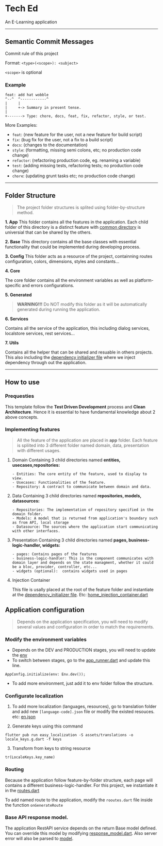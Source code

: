 # Tech Ed

An E-Learning application

---

## Semantic Commit Messages

Commit rule of this project

Format: `<type>(<scope>): <subject>`

`<scope>` is optional

### Example

```
feat: add hat wobble
^--^  ^------------^
|     |
|     +-> Summary in present tense.
|
+-------> Type: chore, docs, feat, fix, refactor, style, or test.
```

More Examples:

- `feat`: (new feature for the user, not a new feature for build script)
- `fix`: (bug fix for the user, not a fix to a build script)
- `docs`: (changes to the documentation)
- `style`: (formatting, missing semi colons, etc; no production code change)
- `refactor`: (refactoring production code, eg. renaming a variable)
- `test`: (adding missing tests, refactoring tests; no production code change)
- `chore`: (updating grunt tasks etc; no production code change)

---

## Folder Structure

> The project folder structures is splited using folder-by-structure method.

**1. App**
This folder contains all the features in the application. Each child folder of this directory is a distinct feature with [common directory](./lib/app/common/) is universial that can be shared by the others.

**2. Base**
This directory contains all the base classes with essential functionality that could be implemented during developing process.

**3. Config**
This folder acts as a resource of the project, containning routes configuration, colors, dimensions, styles and constants...

**4. Core**

The core folder contains all the environment variables as well as platform-specific and errors configurations.

**5. Generated**

> **WARNING!!!** Do NOT modify this folder as it will be automatically generated during running the application.

**6. Services**

Contains all the service of the application, this including dialog services, localstore services, rest services...

**7. Utils**

Contains all the helper that can be shared and resuable in others projects. This also including the [dependency initializer file](./lib/utils/dependency_initializer.dart) where we inject dependency through out the application.

---

## How to use

### Prequesties

This template follow the **Test Driven Development** process and **Clean Architecture**. Hence it is essential to have fundamental knowledge about 2 above concepts.

### Implementing features

> All the feature of the application are placed in **app** folder. Each feature is spliited into 3 different folder named domain, data, presentation with different usages.

1.  Domain
    Containing 3 child directories named **entities, usecases,repositories:**

        - Entities: The core entity of the feature, used to display to view.
        - Usecases: Functionalities of the feature.
        - Repository: A contract to communicate between domain and data.

2.  Data
    Containing 3 child directories named **repositories, models, datasources:**

        - Repositories: The implementation of repository specified in the domain folder.
        - Models: A model that is returned from application's boundary such as from API, local storage
        - Datasource: The sources where the application start communicating with other interfaces.

3.  Presentation
    Containing 3 child directories named **pages, business-logic-handler, widgets:**

        - pages: Contains pages of the features
        - business-logic-handler: This is the component communicates with domain layer and depends on the state managment, whether it could be a bloc, provider, controller, etc...
        - widgets (optional):  contains widgets used in pages

4.  Injection Container

    This file is usally placed at the root of the feature folder and instantiate at the [dependency_initializer file](./lib/utils/dependency_initializer.dart). Etc: [home_injection_container.dart](./lib/app/home/home_injection_container.dart)

## Application configuration

> Depends on the application specification, you will need to modify several values and configuration in order to match the requirements.

### Modify the environment variables

- Depends on the DEV and PRODUCTION stages, you will need to update the [env](./lib/core/env/env.dart)
- To switch between stages, go to the [app_runner.dart](./lib/utils/app_runner.dart) and update this line.

```
AppConfig.initialize(env: Env.dev());
```

- To add more environment, just add it to env folder follow the structure.

### Configurate localization

1. To add more localization (languages, resources), go to translation folder and add new `[language-code].json` file or modify the existed resouces. etc: [en.json](./assets/translations/en.json)

2. Generate keys using this command

```
flutter pub run easy_localization -S assets/translations -o locale_keys.g.dart -f keys
```

3. Transform from keys to string resource

```
tr(LocaleKeys.key_name)
```

### Routing

Because the application follow feature-by-folder structure, each page will contains a different business-logic-handler. For this project, we instantiate it in the [routes.dart](./lib/config/routes.dart)

To add named route to the application, modify the `rooutes.dart` file inside the function `onGenerateRoute`

### Base API response model.

The application RestAPI service depends on the return Base model defined. You can override this model by modifying [response_model.dart](./lib/base/models/response_model.dart). Also server error will also be parsed to [model](./lib/services/rest_api/models/base_error.dart).
